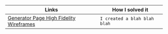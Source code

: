 
| Links                           | How I solved it                                                                                              |
| ------------------------------ | -------------------------------------------------------------------------------------------------------- |
|  <a href="https://docs.google.com/document/d/1J7jvr_cC2xHMY3fqC1iIx4ISejJeYngvs3YTUyIvJDg/edit?usp=sharing" target="_blank">Generator Page High Fidelity Wireframes </a>    | `I created a blah blah blah`
